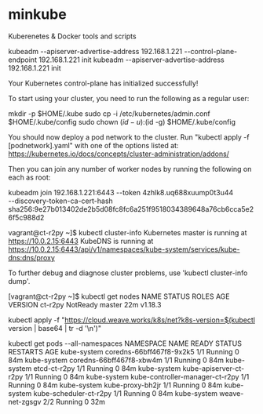 # minkube
Kuberenetes &amp; Docker tools and scripts

kubeadm --apiserver-advertise-address 192.168.1.221 --control-plane-endpoint 192.168.1.221 init
kubeadm --apiserver-advertise-address 192.168.1.221 init

Your Kubernetes control-plane has initialized successfully!

To start using your cluster, you need to run the following as a regular user:

  mkdir -p $HOME/.kube
  sudo cp -i /etc/kubernetes/admin.conf $HOME/.kube/config
  sudo chown $(id -u):$(id -g) $HOME/.kube/config

You should now deploy a pod network to the cluster.
Run "kubectl apply -f [podnetwork].yaml" with one of the options listed at:
  https://kubernetes.io/docs/concepts/cluster-administration/addons/

Then you can join any number of worker nodes by running the following on each as root:

kubeadm join 192.168.1.221:6443 --token 4zhlk8.uq688xuump0t3u44 \
    --discovery-token-ca-cert-hash sha256:9e27b013402de2b5d08fc8fc6a251f9518034389648a76cb6cca5e26f5c988d2 



vagrant@ct-r2py ~]$ kubectl cluster-info
Kubernetes master is running at https://10.0.2.15:6443
KubeDNS is running at https://10.0.2.15:6443/api/v1/namespaces/kube-system/services/kube-dns:dns/proxy

To further debug and diagnose cluster problems, use 'kubectl cluster-info dump'.


[vagrant@ct-r2py ~]$ kubectl get nodes
NAME      STATUS     ROLES    AGE   VERSION
ct-r2py   NotReady   master   22m   v1.18.3


kubectl apply -f "https://cloud.weave.works/k8s/net?k8s-version=$(kubectl version | base64 | tr -d '\n')"

kubectl get pods --all-namespaces
NAMESPACE     NAME                              READY   STATUS    RESTARTS   AGE
kube-system   coredns-66bff467f8-9x2k5          1/1     Running   0          84m
kube-system   coredns-66bff467f8-xbw4m          1/1     Running   0          84m
kube-system   etcd-ct-r2py                      1/1     Running   0          84m
kube-system   kube-apiserver-ct-r2py            1/1     Running   0          84m
kube-system   kube-controller-manager-ct-r2py   1/1     Running   0          84m
kube-system   kube-proxy-bh2jr                  1/1     Running   0          84m
kube-system   kube-scheduler-ct-r2py            1/1     Running   0          84m
kube-system   weave-net-zgsgv                   2/2     Running   0          32m


